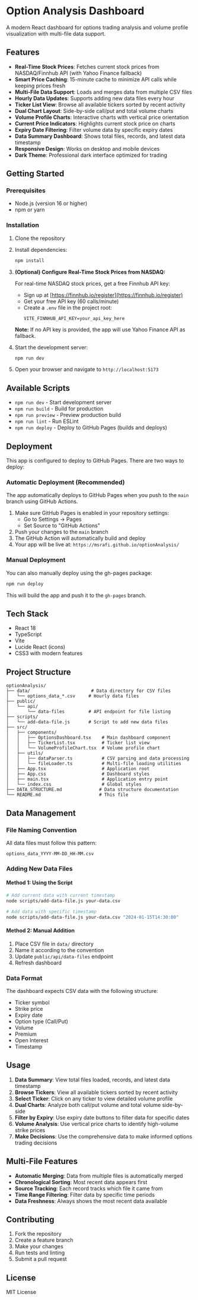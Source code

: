 # Option Analysis Dashboard

A modern React dashboard for options trading analysis and volume profile visualization with multi-file data support.

## Features

- **Real-Time Stock Prices**: Fetches current stock prices from NASDAQ/Finnhub API (with Yahoo Finance fallback)
- **Smart Price Caching**: 15-minute cache to minimize API calls while keeping prices fresh
- **Multi-File Data Support**: Loads and merges data from multiple CSV files
- **Hourly Data Updates**: Supports adding new data files every hour
- **Ticker List View**: Browse all available tickers sorted by recent activity
- **Dual Chart Layout**: Side-by-side call/put and total volume charts
- **Volume Profile Charts**: Interactive charts with vertical price orientation
- **Current Price Indicators**: Highlights current stock price on charts
- **Expiry Date Filtering**: Filter volume data by specific expiry dates
- **Data Summary Dashboard**: Shows total files, records, and latest data timestamp
- **Responsive Design**: Works on desktop and mobile devices
- **Dark Theme**: Professional dark interface optimized for trading

## Getting Started

### Prerequisites

- Node.js (version 16 or higher)
- npm or yarn

### Installation

1. Clone the repository
2. Install dependencies:
   ```bash
   npm install
   ```

3. **(Optional) Configure Real-Time Stock Prices from NASDAQ:**
   
   For real-time NASDAQ stock prices, get a free Finnhub API key:
   
   - Sign up at [https://finnhub.io/register](https://finnhub.io/register)
   - Get your free API key (60 calls/minute)
   - Create a `.env` file in the project root:
     ```env
     VITE_FINNHUB_API_KEY=your_api_key_here
     ```
   
   **Note:** If no API key is provided, the app will use Yahoo Finance API as fallback.

4. Start the development server:
   ```bash
   npm run dev
   ```

5. Open your browser and navigate to `http://localhost:5173`

## Available Scripts

- `npm run dev` - Start development server
- `npm run build` - Build for production
- `npm run preview` - Preview production build
- `npm run lint` - Run ESLint
- `npm run deploy` - Deploy to GitHub Pages (builds and deploys)

## Deployment

This app is configured to deploy to GitHub Pages. There are two ways to deploy:

### Automatic Deployment (Recommended)

The app automatically deploys to GitHub Pages when you push to the `main` branch using GitHub Actions.

1. Make sure GitHub Pages is enabled in your repository settings:
   - Go to Settings → Pages
   - Set Source to "GitHub Actions"
2. Push your changes to the `main` branch
3. The GitHub Action will automatically build and deploy
4. Your app will be live at: `https://msrafi.github.io/optionAnalysis/`

### Manual Deployment

You can also manually deploy using the gh-pages package:

```bash
npm run deploy
```

This will build the app and push it to the `gh-pages` branch.

## Tech Stack

- React 18
- TypeScript
- Vite
- Lucide React (icons)
- CSS3 with modern features

## Project Structure

```
optionAnalysis/
├── data/                       # Data directory for CSV files
│   └── options_data_*.csv     # Hourly data files
├── public/
│   └── api/
│       └── data-files         # API endpoint for file listing
├── scripts/
│   └── add-data-file.js       # Script to add new data files
├── src/
│   ├── components/
│   │   ├── OptionsDashboard.tsx    # Main dashboard component
│   │   ├── TickerList.tsx          # Ticker list view
│   │   └── VolumeProfileChart.tsx  # Volume profile chart
│   ├── utils/
│   │   ├── dataParser.ts           # CSV parsing and data processing
│   │   └── fileLoader.ts           # Multi-file loading utilities
│   ├── App.tsx                     # Application root
│   ├── App.css                     # Dashboard styles
│   ├── main.tsx                    # Application entry point
│   └── index.css                   # Global styles
├── DATA_STRUCTURE.md              # Data structure documentation
└── README.md                      # This file
```

## Data Management

### File Naming Convention
All data files must follow this pattern:
```
options_data_YYYY-MM-DD_HH-MM.csv
```

### Adding New Data Files

#### Method 1: Using the Script
```bash
# Add current data with current timestamp
node scripts/add-data-file.js your-data.csv

# Add data with specific timestamp
node scripts/add-data-file.js your-data.csv "2024-01-15T14:30:00"
```

#### Method 2: Manual Addition
1. Place CSV file in `data/` directory
2. Name it according to the convention
3. Update `public/api/data-files` endpoint
4. Refresh dashboard

### Data Format
The dashboard expects CSV data with the following structure:
- Ticker symbol
- Strike price
- Expiry date
- Option type (Call/Put)
- Volume
- Premium
- Open Interest
- Timestamp

## Usage

1. **Data Summary**: View total files loaded, records, and latest data timestamp
2. **Browse Tickers**: View all available tickers sorted by recent activity
3. **Select Ticker**: Click on any ticker to view detailed volume profile
4. **Dual Charts**: Analyze both call/put volume and total volume side-by-side
5. **Filter by Expiry**: Use expiry date buttons to filter data for specific dates
6. **Volume Analysis**: Use vertical price charts to identify high-volume strike prices
7. **Make Decisions**: Use the comprehensive data to make informed options trading decisions

## Multi-File Features

- **Automatic Merging**: Data from multiple files is automatically merged
- **Chronological Sorting**: Most recent data appears first
- **Source Tracking**: Each record tracks which file it came from
- **Time Range Filtering**: Filter data by specific time periods
- **Data Freshness**: Always shows the most recent data available

## Contributing

1. Fork the repository
2. Create a feature branch
3. Make your changes
4. Run tests and linting
5. Submit a pull request

## License

MIT License
